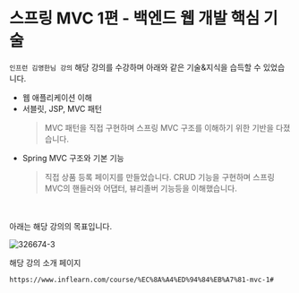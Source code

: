 # 스프링 MVC 1편 - 백엔드 웹 개발 핵심 기술
```인프런 김영한님 강의```
해당 강의를 수강하며 아래와 같은 기술&지식을 습득할 수 있었습니다.
- 웹 애플리케이션 이해
- 서블릿, JSP, MVC 패턴
  > MVC 패턴을 직접 구현하며 스프링 MVC 구조를 이해하기 위한 기반을 다졌습니다.
- Spring MVC 구조와 기본 기능
  > 직접 상품 등록 페이지를 만들었습니다. CRUD 기능을 구현하며 스프링 MVC의 핸들러와 어댑터, 뷰리졸버 기능등을 이해했습니다.


<br>
<br>
아래는 해당 강의의 목표입니다.

![326674-3](https://user-images.githubusercontent.com/44223292/137877376-6f1b22ef-4b0a-44e8-9041-08fdaeca3c4f.jpeg)

해당 강의 소개 페이지
```
https://www.inflearn.com/course/%EC%8A%A4%ED%94%84%EB%A7%81-mvc-1#
